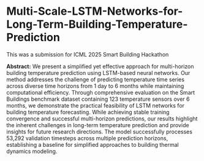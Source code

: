 # Multi-Scale-LSTM-Networks-for-Long-Term-Building-Temperature-Prediction

This was a submission for ICML 2025 Smart Building Hackathon

**Abstract:** We present a simplified yet effective approach for multi-horizon building temperature prediction using LSTM-based neural networks. Our method addresses the challenge of predicting temperature time series across diverse time horizons from 1 day to 6 months while maintaining computational efficiency. Through comprehensive evaluation on the Smart Buildings benchmark dataset containing 123 temperature sensors over 6 months, we demonstrate the practical feasibility of LSTM networks for building temperature forecasting. While achieving stable training convergence and successful multi-horizon predictions, our results highlight the inherent challenges in long-term temperature prediction and provide insights for future research directions. The model successfully processes 53,292 validation timesteps across multiple prediction horizons, establishing a baseline for simplified approaches to building thermal dynamics modeling. 
